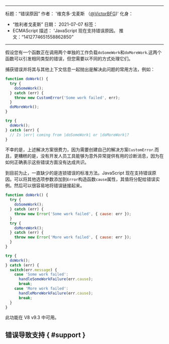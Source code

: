 ***

标题：“错误原因”
作者： '维克多·戈麦斯 （[@VictorBFG](https://twitter.com/VictorBFG))'
化身：

*   “胜利者戈麦斯”
    日期： 2021-07-07
    标签：
*   ECMAScript
    描述： 'JavaScript 现在支持错误原因。
    推文：“1412774651558862850”

***

假设您有一个函数正在调用两个单独的工作负载`doSomeWork`和`doMoreWork`.这两个函数可以引发相同类型的错误，但您需要以不同的方式处理它们。

捕获错误并将其与其他上下文信息一起抛出是解决此问题的常用方法，例如：

```js
function doWork() {
  try {
    doSomeWork();
  } catch (err) {
    throw new CustomError('Some work failed', err);
  }
  doMoreWork();
}

try {
  doWork();
} catch (err) {
  // Is |err| coming from |doSomeWork| or |doMoreWork|?
}
```

不幸的是，上述解决方案很费力，因为需要创建自己的解决方案`CustomError`.而且，更糟糕的是，没有开发人员工具能够为意外异常提供有用的诊断消息，因为在如何正确表示这些错误方面没有达成共识。

到目前为止，一直缺少的是连锁错误的标准方法。JavaScript 现在支持错误原因。可以将其他选项参数添加到`Error`构造函数`cause`属性，其值将分配给错误实例。然后可以很容易地将错误链接起来。

```js
function doWork() {
  try {
    doSomeWork();
  } catch (err) {
    throw new Error('Some work failed', { cause: err });
  }
  try {
    doMoreWork();
  } catch (err) {
    throw new Error('More work failed', { cause: err });
  }
}

try {
  doWork();
} catch (err) {
  switch(err.message) {
    case 'Some work failed':
      handleSomeWorkFailure(err.cause);
      break;
    case 'More work failed':
      handleMoreWorkFailure(err.cause);
      break;
  }
}
```

此功能在 V8 v9.3 中可用。

## 错误导致支持 { #support }

<feature-support chrome="93 https://chromium-review.googlesource.com/c/v8/v8/+/2784681"
              firefox="91 https://bugzilla.mozilla.org/show_bug.cgi?id=1679653"
              safari="15 https://bugs.webkit.org/show_bug.cgi?id=223302"
              nodejs="no"
              babel="no"></feature-support>
